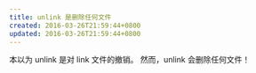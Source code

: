 ```yaml
---
title: unlink 是删除任何文件
created: 2016-03-26T21:59:44+0800
updated: 2016-03-26T21:59:44+0800
---
```



本以为 unlink 是对 link 文件的撤销。
然而，unlink 会删除任何文件！
